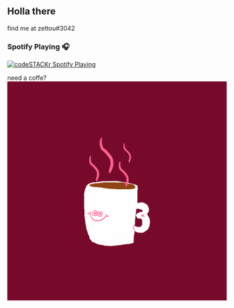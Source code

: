 ## Holla there

find me at zettou#3042

### Spotify Playing 🎧

[<img src="https://now-playing-codestackr.vercel.app/api/spotify-playing" alt="codeSTACKr Spotify Playing" width="350" />](https://open.spotify.com/user/21yrcssv3f2y6oogojzz4w3cq)


need a coffe?
[![](https://github.com/zettouz/zettouz/blob/master/coffe.gif)](#)
